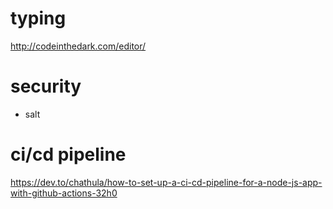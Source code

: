 # typing
http://codeinthedark.com/editor/

# security
- salt

# ci/cd pipeline
https://dev.to/chathula/how-to-set-up-a-ci-cd-pipeline-for-a-node-js-app-with-github-actions-32h0
